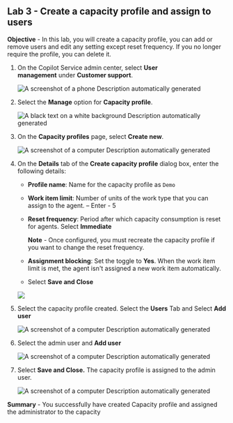 ## Lab 3 - Create a capacity profile and assign to users

**Objective** - In this lab, you will create a capacity profile, you can add or remove users and edit any setting
except reset frequency. If you no longer require the profile, you can
delete it.

1.  On the Copilot Service admin center, select **User management** under **Customer support**.

    ![A screenshot of a phone Description automatically
generated](./media/media3/image1.png)

2.  Select the **Manage** option for **Capacity profile**.

    ![A black text on a white background Description automatically
generated](./media/media3/image2.png)

3.  On the **Capacity profiles** page, select **Create new**.

    ![A screenshot of a computer Description automatically
generated](./media/media3/image3.png)

4.  On the **Details** tab of the **Create capacity profile** dialog
    box, enter the following details:

    - **Profile name**: Name for the capacity profile as `Demo`

    - **Work item limit**: Number of units of the work type that you can
      assign to the agent. – Enter - 5

    - **Reset frequency**: Period after which capacity consumption is
      reset for agents. Select **Immediate**

      **Note** - Once configured, you must recreate the capacity profile if
      you want to change the reset frequency.

    - **Assignment blocking**: Set the toggle to **Yes**. When the work item
      limit is met, the agent isn't assigned a new work item automatically.

    - Select **Save and Close**

    ![](./media/media3/image4.png)

5.  Select the capacity profile created. Select the **Users** Tab and Select
    **Add user**

    ![A screenshot of a computer Description automatically
generated](./media/media3/image5.png)

6.  Select the admin user and **Add user**

    ![A screenshot of a computer Description automatically
generated](./media/media3/image6.png)

7.  Select **Save and Close.** The capacity profile is assigned to the
    admin user.

    ![A screenshot of a computer Description automatically
generated](./media/media3/image7.png)

**Summary** -  You successfully have created Capacity profile and assigned the administrator to the capacity

